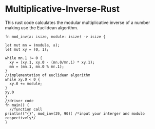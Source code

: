 # Multiplicative-Inverse-Rust 
This rust code calculates the modular multiplicative inverse of a number making use the Euclidean algorithm.

    fn mod_inv(a: isize, module: isize) -> isize {

    let mut mn = (module, a);
    let mut xy = (0, 1);
   
    while mn.1 != 0 {
      xy = (xy.1, xy.0 - (mn.0/mn.1) * xy.1);
      mn = (mn.1, mn.0 % mn.1);
    }
    //implementation of euclidean algorithm
    while xy.0 < 0 {
      xy.0 += module;
    }
    xy.0
    }
    //driver code
    fn main() {
      //function call
    println!("{}", mod_inv(29, 90)) /*input your interger and modulo respectively*/
    }
